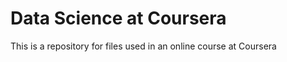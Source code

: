Data Science at Coursera
===================

This is a repository for files used in an online course at Coursera
